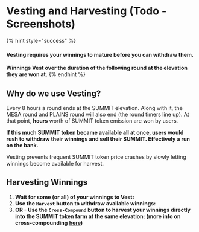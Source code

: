 # Vesting and Harvesting \(Todo - Screenshots\)

{% hint style="success" %}
#### Vesting requires your winnings to mature before you can withdraw them.

**Winnings Vest over the duration of the following round at the elevation they are won at.**
{% endhint %}

## Why do we use Vesting?

Every 8 hours a round ends at the SUMMIT elevation. Along with it, the MESA round and PLAINS round will also end \(the round timers line up\). At that point, **hours** worth of SUMMIT token emission are won by users.

**If this much SUMMIT token became available all at once, users would rush to withdraw their winnings and sell their SUMMIT. Effectively a run on the bank.**

Vesting prevents frequent SUMMIT token price crashes by slowly letting winnings become available for harvest.

## Harvesting Winnings

1. **Wait for some \(or all\) of your winnings to Vest:**
2. **Use the `Harvest` button to withdraw available winnings:**
3. **OR - Use the `Cross-Compound` button to harvest your winnings directly into the SUMMIT token farm at the same elevation: \(more info on cross-compounding** [**here**](../cross-compound.md)**\)**

